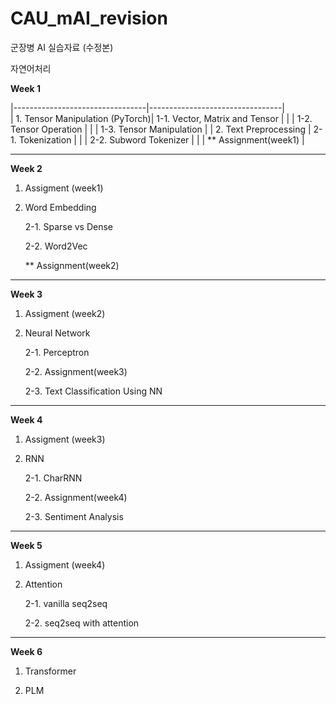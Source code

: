 # CAU_mAI_revision

군장병 AI 실습자료 (수정본)

자연어처리



**Week 1**  

|---------------------------------|---------------------------------|        
| 1. Tensor Manipulation (PyTorch)| 1-1. Vector, Matrix and Tensor  |
|                                 | 1-2. Tensor Operation           |
|                                 | 1-3. Tensor Manipulation        | 
| 2. Text Preprocessing           | 2-1. Tokenization               |
|                                 | 2-2. Subword Tokenizer          |
|                                 | ** Assignment(week1)            |

---------------------------------------------------------------------
**Week 2**
1. Assigment (week1)
  
2. Word Embedding

   2-1. Sparse vs Dense
  
   2-2. Word2Vec
  
   ** Assignment(week2)
-----------------------------------------------------
**Week 3**
1. Assigment (week2)
  
2. Neural Network

   2-1. Perceptron
  
   2-2. Assignment(week3)
  
   2-3. Text Classification Using NN
-----------------------------------------------------
**Week 4**
1. Assigment (week3)
  
2. RNN

   2-1. CharRNN
  
   2-2. Assignment(week4)
  
   2-3. Sentiment Analysis
-----------------------------------------------------
**Week 5**
1. Assigment (week4)
  
2. Attention

   2-1. vanilla seq2seq
  
   2-2. seq2seq with attention
-----------------------------------------------------
**Week 6**
1. Transformer
  
2. PLM
